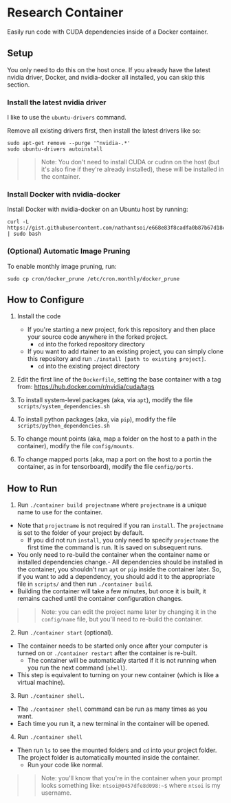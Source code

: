 # Research Container

Easily run code with CUDA dependencies inside of a Docker container.

## Setup

You only need to do this on the host once. If you already have the latest nvidia driver, Docker, and nvidia-docker all installed, you can skip this section.

### Install the latest nvidia driver

I like to use the `ubuntu-drivers` command.

Remove all existing drivers first, then install the latest drivers like so:

```
sudo apt-get remove --purge '^nvidia-.*'
sudo ubuntu-drivers autoinstall
```

>> Note: You don't need to install CUDA or cudnn on the host (but it's also fine if they're already installed), these will be installed in the container.

### Install Docker with nvidia-docker

Install Docker with nvidia-docker on an Ubuntu host by running:

```
curl -L https://gist.githubusercontent.com/nathantsoi/e668e83f8cadfa0b87b67d18cc965bd3/raw/setup_docker.sh | sudo bash
```

### (Optional) Automatic Image Pruning

To enable monthly image pruning, run:

```
sudo cp cron/docker_prune /etc/cron.monthly/docker_prune
```

## How to Configure

1. Install the code
	- If you're starting a new project, fork this repository and then place your source code anywhere in the forked project.
		- `cd` into the forked repository directory
	- If you want to add rtainer to an existing project, you can simply clone this repository and run `./install [path to existing project]`.
		- `cd` into the existing project directory


2. Edit the first line of the `Dockerfile`, setting the base container with a tag from: https://hub.docker.com/r/nvidia/cuda/tags

3. To install system-level packages (aka, via `apt`), modify the file `scripts/system_dependencies.sh`

4. To install python packages (aka, via `pip`), modify the file `scripts/python_dependencies.sh`

5. To change mount points (aka, map a folder on the host to a path in the container), modify the file `config/mounts`.

6. To change mapped ports (aka, map a port on the host to a portin the container, as in for tensorboard), modify the file `config/ports`.

## How to Run

1. Run `./container build projectname` where `projectname` is a unique name to use for the container.
  - Note that `projectname` is not required if you ran `install`. The `projectname` is set to the folder of your project by default.
	- If you did not run `install`, you only need to specify `projectname` the first time the command is run. It is saved on subsequent runs.
  - You only need to re-build the container when the container name or installed dependencies change.- All dependencies should be installed in the container, you shouldn't run `apt` or `pip` inside the container later. So, if you want to add a dependency, you should add it to the appropriate file in `scripts/` and then run `./container build`.
  - Building the container will take a few minutes, but once it is built, it remains cached until the container configuration changes.

>> Note: you can edit the project name later by changing it in the `config/name` file, but you'll need to re-build the container.

2. Run `./container start` (optional).
  - The container needs to be started only once after your computer is turned on or `./container restart` after the container is re-built.
	- The container will be automatically started if it is not running when you run the next command (`shell`).
  - This step is equivalent to turning on your new container (which is like a virtual machine).

3. Run `./container shell`.
  - The `./container shell` command can be run as many times as you want.
  - Each time you run it, a new terminal in the container will be opened.

4. Run `./container shell`
  - Then run `ls` to see the mounted folders and `cd` into your project folder. The project folder is automatically mounted inside the container.
	- Run your code like normal.

>> Note: you'll know that you're in the container when your prompt looks something like: `ntsoi@0457dfe8d098:~$` where `ntsoi` is my username.




